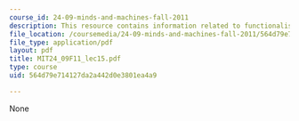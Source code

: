 ```yaml
---
course_id: 24-09-minds-and-machines-fall-2011
description: This resource contains information related to functionalism to externalism.
file_location: /coursemedia/24-09-minds-and-machines-fall-2011/564d79e714127da2a442d0e3801ea4a9_MIT24_09F11_lec15.pdf
file_type: application/pdf
layout: pdf
title: MIT24_09F11_lec15.pdf
type: course
uid: 564d79e714127da2a442d0e3801ea4a9

---
```

None
